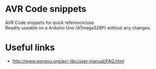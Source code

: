 # AVR Code snippets
AVR Code snippets for quick reference/use.  
Readily useable on a Arduino Uno (ATmega328P) without any changes.

# Useful links
 - http://www.nongnu.org/avr-libc/user-manual/FAQ.html
